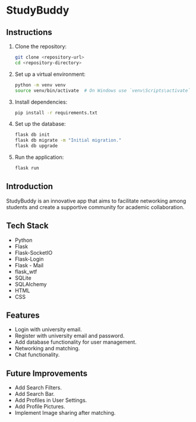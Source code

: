 # StudyBuddy

## Instructions
1. Clone the repository:
    ```bash
    git clone <repository-url>
    cd <repository-directory>
    ```
2. Set up a virtual environment:
    ```bash
    python -m venv venv
    source venv/bin/activate  # On Windows use `venv\Scripts\activate`
    ```
3. Install dependencies:
    ```bash
    pip install -r requirements.txt
    ```
4. Set up the database:
    ```bash
    flask db init
    flask db migrate -m "Initial migration."
    flask db upgrade
    ```
5. Run the application:
    ```bash
    flask run

## Introduction
StudyBuddy is an innovative app that aims to facilitate networking among students and create a supportive community for academic collaboration.

## Tech Stack
- Python
- Flask
- Flask-SocketIO
- Flask-Login
- Flask - Mail
- flask_wtf
- SQLite
- SQLAlchemy
- HTML
- CSS

## Features
- Login with university email.
- Register with university email and password.
- Add database functionality for user management.
- Networking and matching.
- Chat functionality.

## Future Improvements
- Add Search Filters.
- Add Search Bar.
- Add Profiles in User Settings.
- Add Profile Pictures.
- Implement Image sharing after matching.